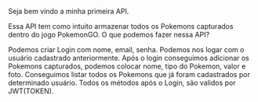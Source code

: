 Seja bem vindo a minha primeira API.

Essa API tem como intuito armazenar todos os Pokemons capturados dentro do jogo PokemonGO.
O que podemos fazer nessa API?

Podemos criar Login com nome, email, senha.
Podemos nos logar com o usuário cadastrado anteriormente.
Após o login conseguimos adicionar os Pokemons capturados, podemos colocar nome, tipo do Pokemon, valor e foto.
Conseguimos listar todos os Pokemons que já foram cadastrados por determinado usuário.
Todos os métodos após o Login, são validos por JWT(TOKEN).